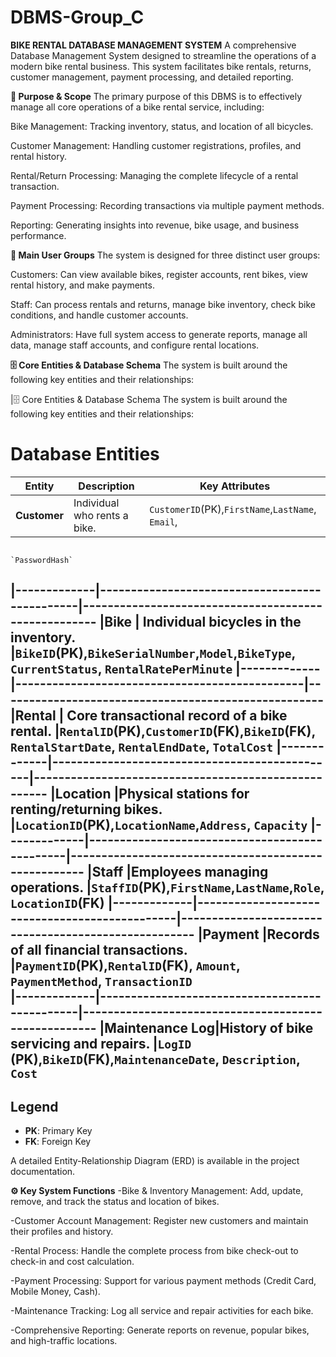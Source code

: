 # DBMS-Group_C
**BIKE RENTAL DATABASE MANAGEMENT SYSTEM**
A comprehensive Database Management System designed to streamline the operations of a modern bike rental business. This system facilitates bike rentals, returns, customer management, payment processing, and detailed reporting.


**🎯 Purpose & Scope**
The primary purpose of this DBMS is to effectively manage all core operations of a bike rental service, including:

Bike Management: Tracking inventory, status, and location of all bicycles.

Customer Management: Handling customer registrations, profiles, and rental history.

Rental/Return Processing: Managing the complete lifecycle of a rental transaction.

Payment Processing: Recording transactions via multiple payment methods.

Reporting: Generating insights into revenue, bike usage, and business performance.


**👥 Main User Groups**
The system is designed for three distinct user groups:

Customers: Can view available bikes, register accounts, rent bikes, view rental history, and make payments.

Staff: Can process rentals and returns, manage bike inventory, check bike conditions, and handle customer accounts.

Administrators: Have full system access to generate reports, manage all data, manage staff accounts, and configure rental locations.


**🗄️ Core Entities & Database Schema**
The system is built around the following key entities and their relationships:

|🗄️ Core Entities & Database Schema
The system is built around the following key entities and their relationships:


# Database Entities

|Entity       |Description                                    |Key Attributes
|-----------  |-----------------------------------------------|-----------------------------------------------------
|**Customer** |Individual who rents a bike.                   | `CustomerID`(PK),`FirstName`,`LastName`, `Email`,
                                                                `PasswordHash`
|-------------|-----------------------------------------------|-----------------------------------------------------
|**Bike**     | Individual bicycles in the inventory.         |`BikeID`(PK),`BikeSerialNumber`,`Model`,`BikeType`,
                                                               `CurrentStatus`, `RentalRatePerMinute`
|-------------|-----------------------------------------------|-----------------------------------------------------
|**Rental**   | Core transactional record of a bike rental.   |`RentalID`(PK),`CustomerID`(FK),`BikeID`(FK), 
                                                               `RentalStartDate`, `RentalEndDate`, `TotalCost` 
|-------------|-----------------------------------------------|-----------------------------------------------------
|**Location** |Physical stations for renting/returning bikes. |`LocationID`(PK),`LocationName`,`Address`, `Capacity`
|-------------|-----------------------------------------------|-----------------------------------------------------
|**Staff**    |Employees managing operations.                 |`StaffID`(PK),`FirstName`,`LastName`,`Role`, 
                                                               `LocationID`(FK)
|-------------|-----------------------------------------------|-----------------------------------------------------
|**Payment**  |Records of all financial transactions.         |`PaymentID`(PK),`RentalID`(FK), `Amount`, 
                                                               `PaymentMethod`, `TransactionID`   
|-------------|-----------------------------------------------|-----------------------------------------------------
|**Maintenance Log**|History of bike servicing and repairs.   |`LogID` (PK),`BikeID`(FK),`MaintenanceDate`, 
                                                               `Description`, `Cost`   
--------------------------------------------------------------------------------------------------------------------
## Legend
- **PK**: Primary Key
- **FK**: Foreign Key        

A detailed Entity-Relationship Diagram (ERD) is available in the project documentation.



**⚙️ Key System Functions**
-Bike & Inventory Management: Add, update, remove, and track the status and location of bikes.

-Customer Account Management: Register new customers and maintain their profiles and history.

-Rental Process: Handle the complete process from bike check-out to check-in and cost calculation.

-Payment Processing: Support for various payment methods (Credit Card, Mobile Money, Cash).

-Maintenance Tracking: Log all service and repair activities for each bike.

-Comprehensive Reporting: Generate reports on revenue, popular bikes, and high-traffic locations.


